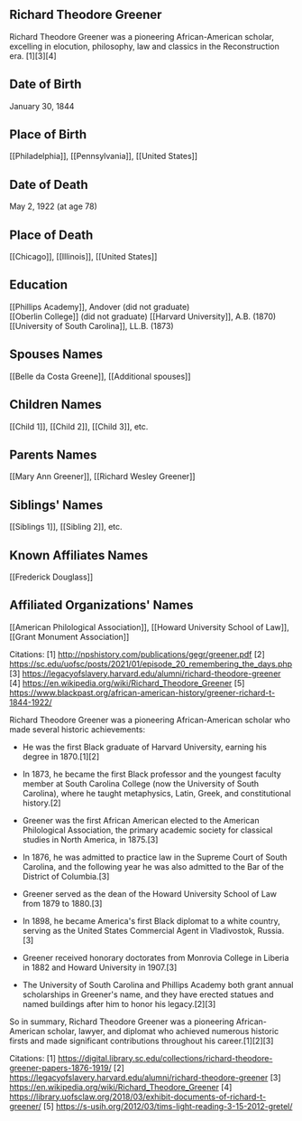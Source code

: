 ## Richard Theodore Greener
Richard Theodore Greener was a pioneering African-American scholar, excelling in elocution, philosophy, law and classics in the Reconstruction era. [1][3][4]

## Date of Birth
January 30, 1844

## Place of Birth
[[Philadelphia]], [[Pennsylvania]], [[United States]]

## Date of Death
May 2, 1922 (at age 78)

## Place of Death
[[Chicago]], [[Illinois]], [[United States]]

## Education
[[Phillips Academy]], Andover (did not graduate)  
[[Oberlin College]] (did not graduate)
[[Harvard University]], A.B. (1870)
[[University of South Carolina]], LL.B. (1873)

## Spouses Names
[[Belle da Costa Greene]], [[Additional spouses]]

## Children Names
[[Child 1]], [[Child 2]], [[Child 3]], etc.

## Parents Names
[[Mary Ann Greener]], [[Richard Wesley Greener]]

## Siblings' Names
[[Siblings 1]], [[Sibling 2]], etc.

## Known Affiliates Names
[[Frederick Douglass]]

## Affiliated Organizations' Names
[[American Philological Association]], [[Howard University School of Law]], [[Grant Monument Association]]

Citations:
[1] http://npshistory.com/publications/gegr/greener.pdf
[2] https://sc.edu/uofsc/posts/2021/01/episode_20_remembering_the_days.php
[3] https://legacyofslavery.harvard.edu/alumni/richard-theodore-greener
[4] https://en.wikipedia.org/wiki/Richard_Theodore_Greener
[5] https://www.blackpast.org/african-american-history/greener-richard-t-1844-1922/

Richard Theodore Greener was a pioneering African-American scholar who made several historic achievements:

- He was the first Black graduate of Harvard University, earning his degree in 1870.[1][2] 

- In 1873, he became the first Black professor and the youngest faculty member at South Carolina College (now the University of South Carolina), where he taught metaphysics, Latin, Greek, and constitutional history.[2]

- Greener was the first African American elected to the American Philological Association, the primary academic society for classical studies in North America, in 1875.[3]

- In 1876, he was admitted to practice law in the Supreme Court of South Carolina, and the following year he was also admitted to the Bar of the District of Columbia.[3]

- Greener served as the dean of the Howard University School of Law from 1879 to 1880.[3]

- In 1898, he became America's first Black diplomat to a white country, serving as the United States Commercial Agent in Vladivostok, Russia.[3]

- Greener received honorary doctorates from Monrovia College in Liberia in 1882 and Howard University in 1907.[3] 

- The University of South Carolina and Phillips Academy both grant annual scholarships in Greener's name, and they have erected statues and named buildings after him to honor his legacy.[2][3]

So in summary, Richard Theodore Greener was a pioneering African-American scholar, lawyer, and diplomat who achieved numerous historic firsts and made significant contributions throughout his career.[1][2][3]

Citations:
[1] https://digital.library.sc.edu/collections/richard-theodore-greener-papers-1876-1919/
[2] https://legacyofslavery.harvard.edu/alumni/richard-theodore-greener
[3] https://en.wikipedia.org/wiki/Richard_Theodore_Greener
[4] https://library.uofsclaw.org/2018/03/exhibit-documents-of-richard-t-greener/
[5] https://s-usih.org/2012/03/tims-light-reading-3-15-2012-gretel/